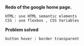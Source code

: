 **Redo of the google home page.**

	HTML: use HTML semantic elements
	CSS : use flexbox , CSS Variables 

**Problem solved**

	button hover : border transparent
